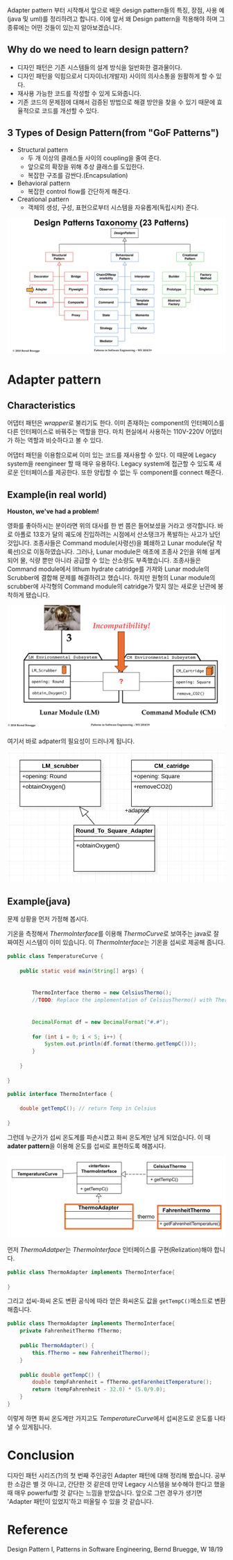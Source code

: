 Adapter pattern 부터 시작해서 앞으로 배운 design pattern들의 특징, 장점, 사용 예(java 및 uml)를 정리하려고 합니다.
이에 앞서 왜 Design pattern을 적용해야 하며 그 종류에는 어떤 것들이 있는지 알아보겠습니다.

## Why do we need to learn design pattern?

- 디자인 패턴은 기존 시스템들의 설계 방식을 일반화한 결과물이다.
- 디자인 패턴을 익힘으로서 디자이너(개발자) 사이의 의사소통을 원활하게 할 수 있다.
- 재사용 가능한 코드를 작성할 수 있게 도와줍니다.
- 기존 코드의 문제점에 대해서 검증된 방법으로 해결 방안을 찾을 수 있기 때문에 효율적으로 코드를 개선할 수 있다. 

## 3 Types of Design Pattern(from "GoF Patterns")

- Structural pattern
	- 두 개 이상의 클래스들 사이의 coupling을 줄여 준다.
	- 앞으로의 확장을 위해 추상 클래스를 도입한다.
	- 복잡한 구조를 감싼다.(Encapsulation)
- Behavioral pattern
	- 복잡한 control flow를 간단하게 해준다.
- Creational pattern
	- 객체의 생성, 구성, 표현으로부터 시스템을 자유롭게(독립시켜) 준다.

![](./img/taxonomy.png)

# Adapter pattern

## Characteristics

어댑터 패턴은 *wrapper*로 불리기도 한다.
이미 존재하는 component의 인터페이스를 다른 인터페이스로 바꿔주는 역할을 한다.
마치 현실에서 사용하는 110V-220V 어댑터가 하는 역할과 비슷하다고 볼 수 있다.

어댑터 패턴을 이용함으로써 이미 있는 코드를 재사용할 수 있다.
이 때문에 Legacy system을 reengineer 할 때 매우 유용하다.
Legacy system에 접근할 수 있도록 새로운 인터페이스를 제공한다.
또한 양립할 수 없는 두 component를 connect 해준다.

## Example(in real world)

**Houston, we've had a problem!**

영화를 좋아하시는 분이라면 위의 대사를 한 번 쯤은 들어보셨을 거라고 생각합니다.
바로 아폴로 13호가 달의 궤도에 진입하려는 시점에서 산소탱크가 폭발하는 사고가 났던 것입니다.
조종사들은 Command module(사령선)을 폐쇄하고 Lunar module(달 착륙선)으로 이동하였습니다.
그러나, Lunar module은 애초에 조종사 2인을 위해 설계되어 물, 식량 뿐만 아니라 공급할 수 있는 산소량도 부족했습니다.
조종사들은 Command module에서 lithum hydrate catridge를 가져와 Lunar module의 Scrubber에 결합해 문제를 해결하려고 했습니다.
하지만 원형의 Lunar module의 scrubber에 사각형의 Command module의 catridge가 맞지 않는 새로운 난관에 봉착하게 됐습니다.

![](./img/apollo_13.png)

여기서 바로 adpater의 필요성이 드러나게 됩니다.

![](./img/lm_cm_example.png)

## Example(java)

문제 상황을 먼저 가정해 봅시다.

기온을 측정해서 *ThermoInterface*를 이용해 *ThermoCurve*로 보여주는 java로 잘 짜여진 시스템이 이미 있습니다.
이 *ThermoInterface*는 기온을 섭씨로 제공해 줍니다.

``` java
public class TemperatureCurve {

	public static void main(String[] args) {

		
		ThermoInterface thermo = new CelsiusThermo();
		//TODO: Replace the implementation of CelsiusThermo() with ThermoAdapter. 
		
		
		DecimalFormat df = new DecimalFormat("#.#");

		for (int i = 0; i < 5; i++) {
			System.out.println(df.format(thermo.getTempC()));
		}

	}

}
```

``` java
public interface ThermoInterface {

	double getTempC(); // return Temp in Celsius

}
```

그런데 누군가가 섭씨 온도계를 파손시켰고 화씨 온도계만 남게 되었습니다.
이 때 **adater pattern**을 이용해 온도를 섭씨로 표현하도록 해봅시다.

![](./img/thermo_problem.png)

먼저 *ThermoAdatper*는 *ThermoInterface* 인터페이스를 구현(Relization)해야 합니다.

``` java
public class ThermoAdapter implements ThermoInterface{

}
```

그리고 섭씨-화씨 온도 변환 공식에 따라 얻은 화씨온도 값을 `getTempC()`메소드로 변환해줍니다.

``` java
public class ThermoAdapter implements ThermoInterface{
	private FahrenheitThermo fThermo;
	
	public ThermoAdapter() {
		this.fThermo = new FahrenheitThermo();
	}
	
	public double getTempC() {
		double tempFahrenheit = fThermo.getFarenheitTemperature();
		return (tempFahrenheit - 32.0) * (5.0/9.0);
	}
}
```

이렇게 하면 화씨 온도계만 가지고도 *TemperatureCurve*에서 섭씨온도로 온도를 나타낼 수 있게됩니다.

# Conclusion

디자인 패턴 시리즈(?)의 첫 번째 주인공인 Adapter 패턴에 대해 정리해 봤습니다.
공부한 소감은 별 것 아니고, 간단한 것 같은데 만약 Legacy 시스템을 보수해야 한다고 했을 때 매우 powerful할 것 같다는 느낌을 받았습니다.
앞으로 그런 경우가 생기면 'Adapter 패턴이 있었지'하고 떠올릴 수 있을 것 같습니다.

# Reference

Design Pattern I, Patterns in Software Engineering, Bernd Bruegge, W 18/19
